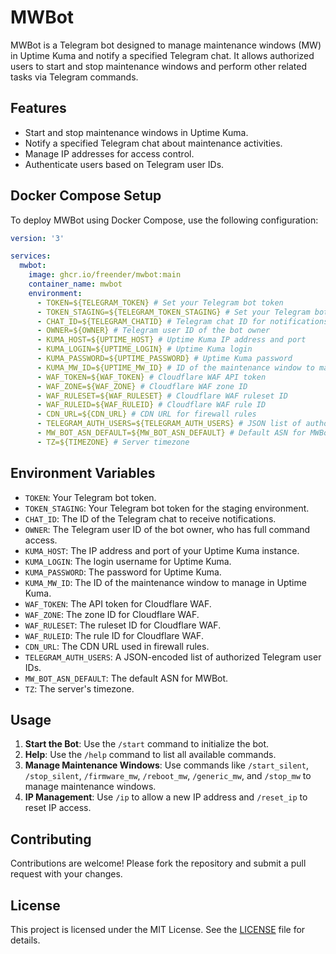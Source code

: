 # MWBot

MWBot is a Telegram bot designed to manage maintenance windows (MW) in Uptime Kuma and notify a specified Telegram chat. It allows authorized users to start and stop maintenance windows and perform other related tasks via Telegram commands.

## Features

- Start and stop maintenance windows in Uptime Kuma.
- Notify a specified Telegram chat about maintenance activities.
- Manage IP addresses for access control.
- Authenticate users based on Telegram user IDs.

## Docker Compose Setup

To deploy MWBot using Docker Compose, use the following configuration:

```yaml
version: '3'

services:
  mwbot:
    image: ghcr.io/freender/mwbot:main
    container_name: mwbot
    environment:
      - TOKEN=${TELEGRAM_TOKEN} # Set your Telegram bot token
      - TOKEN_STAGING=${TELEGRAM_TOKEN_STAGING} # Set your Telegram bot token for staging
      - CHAT_ID=${TELEGRAM_CHATID} # Telegram chat ID for notifications
      - OWNER=${OWNER} # Telegram user ID of the bot owner
      - KUMA_HOST=${UPTIME_HOST} # Uptime Kuma IP address and port
      - KUMA_LOGIN=${UPTIME_LOGIN} # Uptime Kuma login
      - KUMA_PASSWORD=${UPTIME_PASSWORD} # Uptime Kuma password
      - KUMA_MW_ID=${UPTIME_MW_ID} # ID of the maintenance window to manage
      - WAF_TOKEN=${WAF_TOKEN} # Cloudflare WAF API token
      - WAF_ZONE=${WAF_ZONE} # Cloudflare WAF zone ID
      - WAF_RULESET=${WAF_RULESET} # Cloudflare WAF ruleset ID
      - WAF_RULEID=${WAF_RULEID} # Cloudflare WAF rule ID
      - CDN_URL=${CDN_URL} # CDN URL for firewall rules
      - TELEGRAM_AUTH_USERS=${TELEGRAM_AUTH_USERS} # JSON list of authorized Telegram user IDs
      - MW_BOT_ASN_DEFAULT=${MW_BOT_ASN_DEFAULT} # Default ASN for MWBot
      - TZ=${TIMEZONE} # Server timezone
```

## Environment Variables

- `TOKEN`: Your Telegram bot token.
- `TOKEN_STAGING`: Your Telegram bot token for the staging environment.
- `CHAT_ID`: The ID of the Telegram chat to receive notifications.
- `OWNER`: The Telegram user ID of the bot owner, who has full command access.
- `KUMA_HOST`: The IP address and port of your Uptime Kuma instance.
- `KUMA_LOGIN`: The login username for Uptime Kuma.
- `KUMA_PASSWORD`: The password for Uptime Kuma.
- `KUMA_MW_ID`: The ID of the maintenance window to manage in Uptime Kuma.
- `WAF_TOKEN`: The API token for Cloudflare WAF.
- `WAF_ZONE`: The zone ID for Cloudflare WAF.
- `WAF_RULESET`: The ruleset ID for Cloudflare WAF.
- `WAF_RULEID`: The rule ID for Cloudflare WAF.
- `CDN_URL`: The CDN URL used in firewall rules.
- `TELEGRAM_AUTH_USERS`: A JSON-encoded list of authorized Telegram user IDs.
- `MW_BOT_ASN_DEFAULT`: The default ASN for MWBot.
- `TZ`: The server's timezone.

## Usage

1. **Start the Bot**: Use the `/start` command to initialize the bot.
2. **Help**: Use the `/help` command to list all available commands.
3. **Manage Maintenance Windows**: Use commands like `/start_silent`, `/stop_silent`, `/firmware_mw`, `/reboot_mw`, `/generic_mw`, and `/stop_mw` to manage maintenance windows.
4. **IP Management**: Use `/ip` to allow a new IP address and `/reset_ip` to reset IP access.

## Contributing

Contributions are welcome! Please fork the repository and submit a pull request with your changes.

## License

This project is licensed under the MIT License. See the [LICENSE](LICENSE) file for details.
